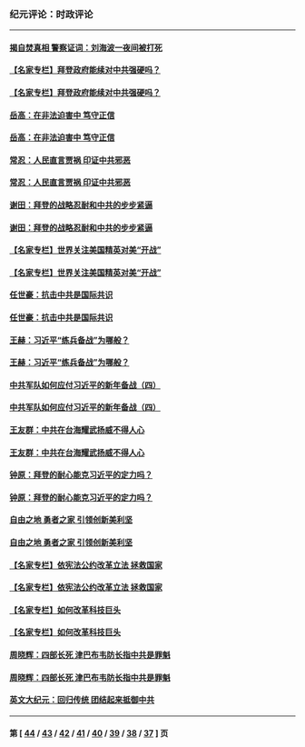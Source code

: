 ### 纪元评论：时政评论
---
#### [揭自焚真相 警察证词：刘海波一夜间被打死](../../pages/nsc1025/n12718543.md) 
#### [【名家专栏】拜登政府能续对中共强硬吗？](../../pages/nsc1025/n12718140.md) 
#### [【名家专栏】拜登政府能续对中共强硬吗？](../../pages/nsc1025/n12718140.md) 
#### [岳高：在非法迫害中 笃守正信](../../pages/nsc1025/n12718416.md) 
#### [岳高：在非法迫害中 笃守正信](../../pages/nsc1025/n12718416.md) 
#### [常忍：人民直言贾祸 印证中共邪恶](../../pages/nsc1025/n12718395.md) 
#### [常忍：人民直言贾祸 印证中共邪恶](../../pages/nsc1025/n12718395.md) 
#### [谢田：拜登的战略忍耐和中共的步步紧逼](../../pages/nsc1025/n12717526.md) 
#### [谢田：拜登的战略忍耐和中共的步步紧逼](../../pages/nsc1025/n12717526.md) 
#### [【名家专栏】世界关注美国精英对美“开战”](../../pages/nsc1025/n12715623.md) 
#### [【名家专栏】世界关注美国精英对美“开战”](../../pages/nsc1025/n12715623.md) 
#### [任世豪：抗击中共是国际共识](../../pages/nsc1025/n12716920.md) 
#### [任世豪：抗击中共是国际共识](../../pages/nsc1025/n12716920.md) 
#### [王赫：习近平“练兵备战”为哪般？](../../pages/nsc1025/n12716873.md) 
#### [王赫：习近平“练兵备战”为哪般？](../../pages/nsc1025/n12716873.md) 
#### [中共军队如何应付习近平的新年备战（四）](../../pages/nsc1025/n12709160.md) 
#### [中共军队如何应付习近平的新年备战（四）](../../pages/nsc1025/n12709160.md) 
#### [王友群：中共在台海耀武扬威不得人心](../../pages/nsc1025/n12716493.md) 
#### [王友群：中共在台海耀武扬威不得人心](../../pages/nsc1025/n12716493.md) 
#### [钟原：拜登的耐心能克习近平的定力吗？](../../pages/nsc1025/n12716200.md) 
#### [钟原：拜登的耐心能克习近平的定力吗？](../../pages/nsc1025/n12716200.md) 
#### [自由之地 勇者之家 引领创新美利坚](../../pages/nsc1025/n12715643.md) 
#### [自由之地 勇者之家 引领创新美利坚](../../pages/nsc1025/n12715643.md) 
#### [【名家专栏】依宪法公约改革立法 拯救国家](../../pages/nsc1025/n12715602.md) 
#### [【名家专栏】依宪法公约改革立法 拯救国家](../../pages/nsc1025/n12715602.md) 
#### [【名家专栏】如何改革科技巨头](../../pages/nsc1025/n12715663.md) 
#### [【名家专栏】如何改革科技巨头](../../pages/nsc1025/n12715663.md) 
#### [周晓辉：四部长死 津巴布韦防长指中共是罪魁](../../pages/nsc1025/n12713640.md) 
#### [周晓辉：四部长死 津巴布韦防长指中共是罪魁](../../pages/nsc1025/n12713640.md) 
#### [英文大纪元：回归传统 团结起来抵御中共](../../pages/nsc1025/n12715679.md) 

---
#### 第 [ [44](./44.md) / [43](./43.md) / [42](./42.md) / [41](./41.md) / [40](./40.md) / [39](./39.md) / [38](./38.md) / [37](./37.md) ] 页
